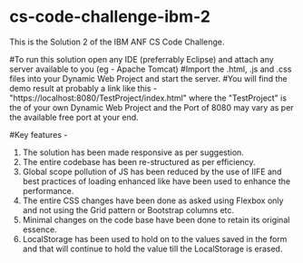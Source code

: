 # cs-code-challenge-ibm-2
This is the Solution 2 of the IBM ANF CS Code Challenge.

#To run this solution open any IDE (preferrably Eclipse) and attach any server available to you (eg - Apache Tomcat)
#Import the .html, .js and .css files into your Dynamic Web Project and start the server.
#You will find the demo result at probably a link like this - "https://localhost:8080/TestProject/index.html" where the "TestProject" is the <Name> of your own Dynamic Web Project and the Port of 8080 may vary as per the available free port at your end.

#Key features -

1. The solution has been made responsive as per suggestion.
2. The entire codebase has been re-structured as per efficiency.
3. Global scope pollution of JS has been reduced by the use of IIFE and best practices of loading enhanced like <script defer src="..."></script> have been used to enhance the performance.
4. The entire CSS changes have been done as asked using Flexbox only and not using the Grid pattern or Bootstrap columns etc.
5. Minimal changes on the code base have been done to retain its original essence.
6. LocalStorage has been used to hold on to the values saved in the form and that will continue to hold the value till the LocalStorage is erased.

